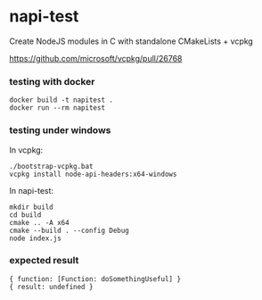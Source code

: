 # napi-test

Create NodeJS modules in C with standalone CMakeLists + vcpkg

https://github.com/microsoft/vcpkg/pull/26768

### testing with docker

```
docker build -t napitest .
docker run --rm napitest
```

### testing under windows

In vcpkg:
```
./bootstrap-vcpkg.bat
vcpkg install node-api-headers:x64-windows
```

In napi-test:
```
mkdir build
cd build
cmake .. -A x64
cmake --build . --config Debug
node index.js
```

### expected result
```
{ function: [Function: doSomethingUseful] }
{ result: undefined }
```